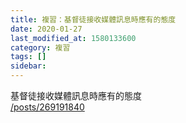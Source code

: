 ```yaml
---
title: 複習：基督徒接收媒體訊息時應有的態度
date: 2020-01-27
last_modified_at: 1580133600
category: 複習
tags: []
sidebar: 
---
```


<p>基督徒接收媒體訊息時應有的態度<br/>
<a href="/posts/269191840" target="_blank">/posts/269191840</a></p>
<p> </p>
